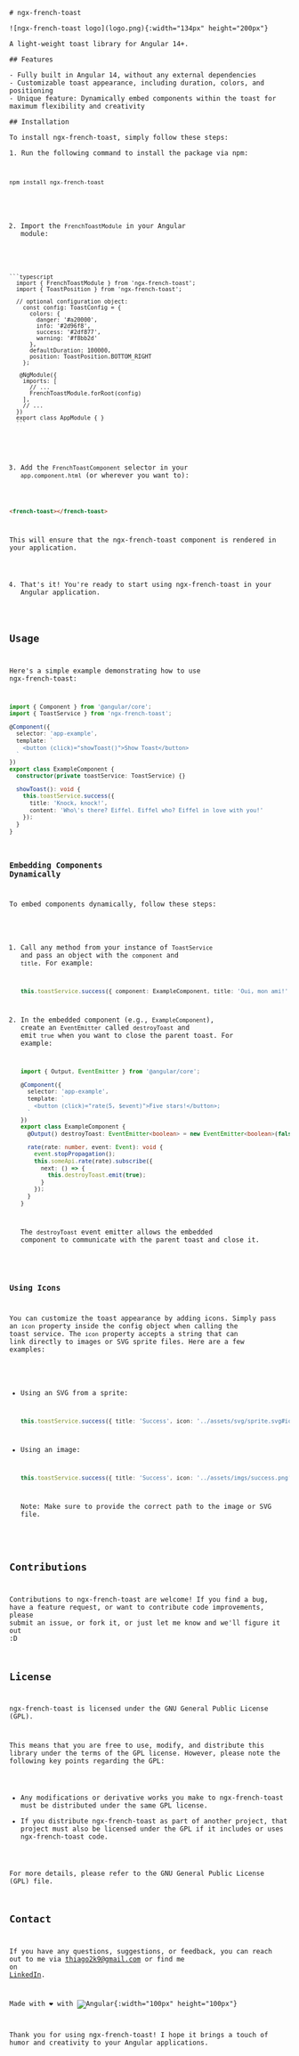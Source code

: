 <pre><code># ngx-french-toast

![ngx-french-toast logo](logo.png){:width="134px" height="200px"}

A light-weight toast library for Angular 14+.

## Features

- Fully built in Angular 14, without any external dependencies
- Customizable toast appearance, including duration, colors, and positioning
- Unique feature: Dynamically embed components within the toast for maximum flexibility and creativity

## Installation

To install ngx-french-toast, simply follow these steps:

1. Run the following command to install the package via npm:

  <pre><code>npm install ngx-french-toast</code></pre>

2. Import the `FrenchToastModule` in your Angular module:

  <pre><code>```typescript
  import { FrenchToastModule } from 'ngx-french-toast';
  import { ToastPosition } from 'ngx-french-toast';

  // optional configuration object:
    const config: ToastConfig = {
      colors: {
        danger: '#a20000',
        info: '#2d96f8',
        success: '#2df877',
        warning: '#f8bb2d'
      },
      defaultDuration: 100000,
      position: ToastPosition.BOTTOM_RIGHT
    };

   @NgModule({
    imports: [
      // ...
      FrenchToastModule.forRoot(config)
    ],
    // ...
  })
  export class AppModule { }
  ```</code></pre>

3. Add the `FrenchToastComponent` selector in your `app.component.html` (or wherever you want to):

```html
<french-toast></french-toast>
```

This will ensure that the ngx-french-toast component is rendered in your application.

4. That's it! You're ready to start using ngx-french-toast in your Angular application.

## Usage

Here's a simple example demonstrating how to use ngx-french-toast:

```typescript
import { Component } from '@angular/core';
import { ToastService } from 'ngx-french-toast';

@Component({
  selector: 'app-example',
  template: `
    <button (click)="showToast()">Show Toast</button>
  `
})
export class ExampleComponent {
  constructor(private toastService: ToastService) {}

  showToast(): void {
    this.toastService.success({
      title: 'Knock, knock!',
      content: 'Who\'s there? Eiffel. Eiffel who? Eiffel in love with you!'
    });
  }
}
```

### Embedding Components Dynamically

To embed components dynamically, follow these steps:

1. Call any method from your instance of `ToastService` and pass an object with the `component` and `title`. For example:

   ```typescript
   this.toastService.success({ component: ExampleComponent, title: 'Oui, mon ami!' });
   ```

2. In the embedded component (e.g., `ExampleComponent`), create an `EventEmitter` called `destroyToast` and emit `true` when you want to close the parent toast. For example:

   ```typescript
   import { Output, EventEmitter } from '@angular/core';

   @Component({
     selector: 'app-example',
     template: `
       <button (click)="rate(5, $event)">Five stars!</button>;
     `
   })
   export class ExampleComponent {
     @Output() destroyToast: EventEmitter<boolean> = new EventEmitter<boolean>(false);

     rate(rate: number, event: Event): void {
       event.stopPropagation();
       this.someApi.rate(rate).subscribe({
         next: () => {
           this.destroyToast.emit(true);
         }
       });
     }
   }
   ```

   The `destroyToast` event emitter allows the embedded component to communicate with the parent toast and close it.

### Using Icons

You can customize the toast appearance by adding icons. Simply pass an `icon` property inside the config object when calling the toast service. The `icon` property accepts a string that can link directly to images or SVG sprite files. Here are a few examples:

- Using an SVG from a sprite:

   ```typescript
   this.toastService.success({ title: 'Success', icon: '../assets/svg/sprite.svg#icon-success' });
   ```

- Using an image:

   ```typescript
   this.toastService.success({ title: 'Success', icon: '../assets/imgs/success.png' });
   ```

   Note: Make sure to provide the correct path to the image or SVG file.

## Contributions

Contributions to ngx-french-toast are welcome! If you find a bug, have a feature request, or want to contribute code improvements, please submit an issue, or fork it, or just let me know and we'll figure it out :D

## License

ngx-french-toast is licensed under the GNU General Public License (GPL).

This means that you are free to use, modify, and distribute this library under the terms of the GPL license. However, please note the following key points regarding the GPL:

- Any modifications or derivative works you make to ngx-french-toast must be distributed under the same GPL license.
- If you distribute ngx-french-toast as part of another project, that project must also be licensed under the GPL if it includes or uses ngx-french-toast code.

For more details, please refer to the GNU General Public License (GPL) file.

## Contact
If you have any questions, suggestions, or feedback, you can reach out to me via <a href="mailto:thiago2k9@gmail.com">thiago2k9@gmail.com</a> or find me on <a href="https://linkedin.com/in/thiagoguterman" target="_blank">LinkedIn</a>.

Made with ❤️ with ![Angular](angular.svg){:width="100px" height="100px"}

Thank you for using ngx-french-toast! I hope it brings a touch of humor and creativity to your Angular applications.
</code></pre>
```
